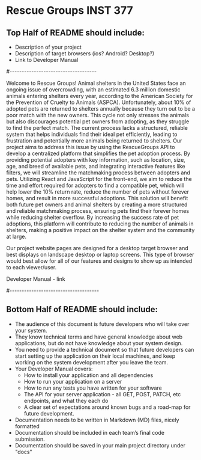 # Rescue Groups INST 377
## Top Half of README should include:
- Description of your project
- Description of target browsers (ios? Android? Desktop?)
- Link to Developer Manual

#------------------------------------

Welcome to Rescue Groups!
  Animal shelters in the United States face an ongoing issue of overcrowding, with an estimated 6.3 million domestic animals entering shelters every year, according to the American Society for the Prevention of Cruelty to Animals (ASPCA). Unfortunately, about 10% of adopted pets are returned to shelters annually because they turn out to be a poor match with the new owners. This cycle not only stresses the animals but also discourages potential pet owners from adopting, as they struggle to find the perfect match. The current process lacks a structured, reliable system that helps individuals find their ideal pet efficiently, leading to frustration and potentially more animals being returned to shelters.
	Our project aims to address this issue by using the RescueGroups API to develop a centralized platform that simplifies the pet adoption process. By providing potential adopters with key information, such as location, size, age, and breed of available pets, and integrating interactive features like filters, we will streamline the matchmaking process between adopters and pets. Utilizing React and JavaScript for the front-end, we aim to reduce the time and effort required for adopters to find a compatible pet, which will help lower the 10% return rate, reduce the number of pets without forever homes, and result in more successful adoptions.
	This solution will benefit both future pet owners and animal shelters by creating a more structured and reliable matchmaking process, ensuring pets find their forever homes while reducing shelter overflow. By increasing the success rate of pet adoptions, this platform will contribute to reducing the number of animals in shelters, making a positive impact on the shelter system and the community at large.

Our project website pages are designed for a desktop target browser and best displays on landscape desktop or laptop screens. This type of browser would best allow for all of our features and designs to show up as intended to each viewer/user. 

Developer Manual - link

#-------------------------------------
## Bottom Half of README should include:
- The audience of this document is future developers who will take over your system.
- They know technical terms and have general knowledge about web applications, but do not have knowledge about your system design.
- You need to provide a technical document so that future developers can start setting up the application on their local machines, and keep working on the system development after you leave the team.
- Your Developer Manual covers:
  - How to install your application and all dependencies
  - How to run your application on a server
  - How to run any tests you have written for your software
  - The API for your server application - all GET, POST, PATCH, etc endpoints, and what they each do
  - A clear set of expectations around known bugs and a road-map for future development.
- Documentation needs to be written in Markdown (MD) files, nicely formatted
- Documentation should be included in each team’s final code submission.
- Documentation should be saved in your main project directory under "docs"

